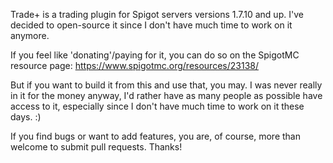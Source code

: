 Trade+ is a trading plugin for Spigot servers versions 1.7.10 and up. I've decided to open-source it since I don't have much time to work on it anymore.

If you feel like 'donating'/paying for it, you can do so on the SpigotMC resource page: https://www.spigotmc.org/resources/23138/

But if you want to build it from this and use that, you may. I was never really in it for the money anyway, I'd rather have as many people as possible have access to it, especially since I don't have much time to work on it these days. :)

If you find bugs or want to add features, you are, of course, more than welcome to submit pull requests. Thanks!
